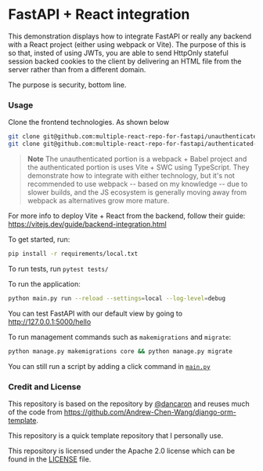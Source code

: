 # FastAPI + React integration

This demonstration displays how to integrate FastAPI or really any backend
with a React project (either using webpack or Vite). The purpose of this
is so that, insted of using JWTs, you are able to send HttpOnly stateful
session backed cookies to the client by delivering an HTML file from the
server rather than from a different domain.

The purpose is security, bottom line.

### Usage

Clone the frontend technologies. As shown below

```bash
git clone git@github.com:multiple-react-repo-for-fastapi/unauthenticated-react-webpack.git frontend
git clone git@github.com:multiple-react-repo-for-fastapi/authenticated-react-vite.git frontend
```

> **Note**
> The unauthenticated portion is a webpack + Babel project and the authenticated portion
> is uses Vite + SWC using TypeScript. They demonstrate how to integrate with either
> technology, but it's not recommended to use webpack -- based on my knowledge -- due to
> slower builds, and the JS ecosystem is generally moving away from webpack as 
> alternatives grow more mature.

For more info to deploy Vite + React from the backend, follow their guide:
https://vitejs.dev/guide/backend-integration.html

To get started, run:

```bash
pip install -r requirements/local.txt
```

To run tests, run `pytest tests/`

To run the application:

```bash
python main.py run --reload --settings=local --log-level=debug
```

You can test FastAPI with our default view by going to http://127.0.0.1:5000/hello

To run management commands such as `makemigrations` and `migrate`:

```bash
python manage.py makemigrations core && python manage.py migrate
```

You can still run a script by adding a click command in [`main.py`](./main.py)

### Credit and License

This repository is based on the repository
by [@dancaron](https://github.com/dancaron/Django-ORM)
and reuses much of the code from https://github.com/Andrew-Chen-Wang/django-orm-template.

This repository is a quick template repository that I personally use.

This repository is licensed under the Apache 2.0 license
which can be found in the [LICENSE](./LICENSE) file.
